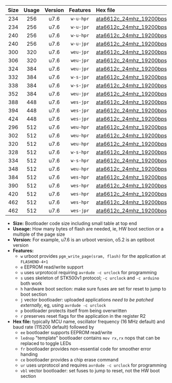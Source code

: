 |Size|Usage|Version|Features|Hex file|
|:-:|:-:|:-:|:-:|:--|
|234|256|u7.6|`w-u-hpr`|[ata6612c_24mhz_19200bps_ur.hex](https://raw.githubusercontent.com/stefanrueger/urboot/main//ata6612c_24mhz_19200bps_ur.hex)|
|234|256|u7.6|`w-u-jpr`|[ata6612c_24mhz_19200bps_ur_vbl.hex](https://raw.githubusercontent.com/stefanrueger/urboot/main//ata6612c_24mhz_19200bps_ur_vbl.hex)|
|240|256|u7.6|`w-u-hpr`|[ata6612c_24mhz_19200bps_lednop_ur.hex](https://raw.githubusercontent.com/stefanrueger/urboot/main//ata6612c_24mhz_19200bps_lednop_ur.hex)|
|240|256|u7.6|`w-u-jpr`|[ata6612c_24mhz_19200bps_lednop_ur_vbl.hex](https://raw.githubusercontent.com/stefanrueger/urboot/main//ata6612c_24mhz_19200bps_lednop_ur_vbl.hex)|
|300|320|u7.6|`weu-jpr`|[ata6612c_24mhz_19200bps_ee_ur_vbl.hex](https://raw.githubusercontent.com/stefanrueger/urboot/main//ata6612c_24mhz_19200bps_ee_ur_vbl.hex)|
|306|320|u7.6|`weu-jpr`|[ata6612c_24mhz_19200bps_ee_lednop_ur_vbl.hex](https://raw.githubusercontent.com/stefanrueger/urboot/main//ata6612c_24mhz_19200bps_ee_lednop_ur_vbl.hex)|
|324|384|u7.6|`weu-jpr`|[ata6612c_24mhz_19200bps_ee_lednop_fr_ur_vbl.hex](https://raw.githubusercontent.com/stefanrueger/urboot/main//ata6612c_24mhz_19200bps_ee_lednop_fr_ur_vbl.hex)|
|332|384|u7.6|`w-s-jpr`|[ata6612c_24mhz_19200bps_vbl.hex](https://raw.githubusercontent.com/stefanrueger/urboot/main//ata6612c_24mhz_19200bps_vbl.hex)|
|338|384|u7.6|`w-s-jpr`|[ata6612c_24mhz_19200bps_lednop_vbl.hex](https://raw.githubusercontent.com/stefanrueger/urboot/main//ata6612c_24mhz_19200bps_lednop_vbl.hex)|
|352|384|u7.6|`weu-jpr`|[ata6612c_24mhz_19200bps_ee_lednop_fr_ce_ur_vbl.hex](https://raw.githubusercontent.com/stefanrueger/urboot/main//ata6612c_24mhz_19200bps_ee_lednop_fr_ce_ur_vbl.hex)|
|388|448|u7.6|`wes-jpr`|[ata6612c_24mhz_19200bps_ee_vbl.hex](https://raw.githubusercontent.com/stefanrueger/urboot/main//ata6612c_24mhz_19200bps_ee_vbl.hex)|
|394|448|u7.6|`wes-jpr`|[ata6612c_24mhz_19200bps_ee_lednop_vbl.hex](https://raw.githubusercontent.com/stefanrueger/urboot/main//ata6612c_24mhz_19200bps_ee_lednop_vbl.hex)|
|424|448|u7.6|`wes-jpr`|[ata6612c_24mhz_19200bps_ee_lednop_fr_vbl.hex](https://raw.githubusercontent.com/stefanrueger/urboot/main//ata6612c_24mhz_19200bps_ee_lednop_fr_vbl.hex)|
|296|512|u7.6|`weu-hpr`|[ata6612c_24mhz_19200bps_ee_ur.hex](https://raw.githubusercontent.com/stefanrueger/urboot/main//ata6612c_24mhz_19200bps_ee_ur.hex)|
|302|512|u7.6|`weu-hpr`|[ata6612c_24mhz_19200bps_ee_lednop_ur.hex](https://raw.githubusercontent.com/stefanrueger/urboot/main//ata6612c_24mhz_19200bps_ee_lednop_ur.hex)|
|320|512|u7.6|`weu-hpr`|[ata6612c_24mhz_19200bps_ee_lednop_fr_ur.hex](https://raw.githubusercontent.com/stefanrueger/urboot/main//ata6612c_24mhz_19200bps_ee_lednop_fr_ur.hex)|
|328|512|u7.6|`w-s-hpr`|[ata6612c_24mhz_19200bps.hex](https://raw.githubusercontent.com/stefanrueger/urboot/main//ata6612c_24mhz_19200bps.hex)|
|334|512|u7.6|`w-s-hpr`|[ata6612c_24mhz_19200bps_lednop.hex](https://raw.githubusercontent.com/stefanrueger/urboot/main//ata6612c_24mhz_19200bps_lednop.hex)|
|348|512|u7.6|`weu-hpr`|[ata6612c_24mhz_19200bps_ee_lednop_fr_ce_ur.hex](https://raw.githubusercontent.com/stefanrueger/urboot/main//ata6612c_24mhz_19200bps_ee_lednop_fr_ce_ur.hex)|
|384|512|u7.6|`wes-hpr`|[ata6612c_24mhz_19200bps_ee.hex](https://raw.githubusercontent.com/stefanrueger/urboot/main//ata6612c_24mhz_19200bps_ee.hex)|
|390|512|u7.6|`wes-hpr`|[ata6612c_24mhz_19200bps_ee_lednop.hex](https://raw.githubusercontent.com/stefanrueger/urboot/main//ata6612c_24mhz_19200bps_ee_lednop.hex)|
|420|512|u7.6|`wes-hpr`|[ata6612c_24mhz_19200bps_ee_lednop_fr.hex](https://raw.githubusercontent.com/stefanrueger/urboot/main//ata6612c_24mhz_19200bps_ee_lednop_fr.hex)|
|462|512|u7.6|`wes-hpr`|[ata6612c_24mhz_19200bps_ee_lednop_fr_ce.hex](https://raw.githubusercontent.com/stefanrueger/urboot/main//ata6612c_24mhz_19200bps_ee_lednop_fr_ce.hex)|
|462|512|u7.6|`wes-jpr`|[ata6612c_24mhz_19200bps_ee_lednop_fr_ce_vbl.hex](https://raw.githubusercontent.com/stefanrueger/urboot/main//ata6612c_24mhz_19200bps_ee_lednop_fr_ce_vbl.hex)|

- **Size:** Bootloader code size including small table at top end
- **Useage:** How many bytes of flash are needed, ie, HW boot section or a multiple of the page size
- **Version:** For example, u7.6 is an urboot version, o5.2 is an optiboot version
- **Features:**
  + `w` urboot provides `pgm_write_page(sram, flash)` for the application at `FLASHEND-4+1`
  + `e` EEPROM read/write support
  + `u` uses urprotocol requiring `avrdude -c urclock` for programming
  + `s` uses skeleton of STK500v1 protocol; `-c urclock` and `-c arduino` both work
  + `h` hardware boot section: make sure fuses are set for reset to jump to boot section
  + `j` vector bootloader: uploaded applications *need to be patched externally*, eg, using `avrdude -c urclock`
  + `p` bootloader protects itself from being overwritten
  + `r` preserves reset flags for the application in the register R2
- **Hex file:** typically MCU name, oscillator frequency (16 MHz default) and baud rate (115200 default) followed by
  + `ee` bootloader supports EEPROM read/write
  + `lednop` "template" bootloader contains `mov rx,rx` nops that can be replaced to toggle LEDs
  + `fr` bootloader provides non-essential code for smoother error handing
  + `ce` bootloader provides a chip erase command
  + `ur` uses urprotocol and requires `avrdude -c urclock` for programming
  + `vbl` vector bootloader: set fuses to jump to reset, not the HW boot section
